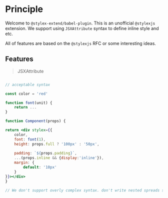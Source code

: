 # Principle

Welcome to `@stylex-extend/babel-plugin`. This is an unofficial `@stylexjs` extension. We support using `JSXAttribute` syntax to define inline style and etc.

All of features are based on the `@stylexjs` RFC or some interesting ideas.

## Features

> JSXAttribute

```jsx

// acceptable syntax

const color = 'red'

function font(unit) {
    return ...
}

function Component(props) {

return <div stylex={{
    color,
    font: font(1),
    height: props.full ? '100px' : '50px', 
    
    padding: `${props.padding}`,
    ...(props.inline && {display:'inline'}),
    margin: {
        default: '10px'
    }
}}></div>
}

// We don't support overly complex syntax. don't write nested spreads syntax.

```

